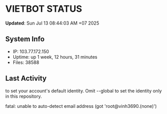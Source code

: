 # VIETBOT STATUS
**Updated**: Sun Jul 13 08:44:03 AM +07 2025

## System Info
- IP: 103.77.172.150
- Uptime: up 1 week, 12 hours, 31 minutes
- Files: 38588

## Last Activity

to set your account's default identity.
Omit --global to set the identity only in this repository.

fatal: unable to auto-detect email address (got 'root@vinh3690.(none)')
